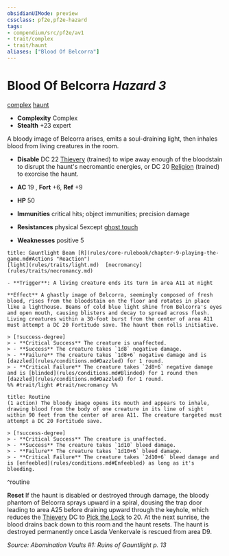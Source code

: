 ```yaml
---
obsidianUIMode: preview
cssclass: pf2e,pf2e-hazard
tags:
- compendium/src/pf2e/av1
- trait/complex
- trait/haunt
aliases: ["Blood Of Belcorra"]
---
```

# Blood Of Belcorra *Hazard 3*  
[complex](rules/traits/complex.md)  [haunt](rules/traits/haunt.md)  

- **Complexity** Complex
- **Stealth** +23 expert  

A bloody image of Belcorra arises, emits a soul-draining light, then inhales blood from living creatures in the room.

- **Disable** DC 22 [Thievery](compendium/skills.md#Thievery) (trained) to wipe away enough of the bloodstain to disrupt the haunt's necromantic energies, or DC 20 [Religion](compendium/skills.md#Religion) (trained) to exorcise the haunt.  

- **AC** 19 , **Fort** +6, **Ref** +9
- **HP** 50
- **Immunities** critical hits; object immunities; precision damage
- **Resistances** physical 5except [ghost touch](compendium/equipment/items/ghost-touch.md)
- **Weaknesses** positive 5
     
```ad-embed-ability
title: Gauntlight Beam [R](rules/core-rulebook/chapter-9-playing-the-game.md#Actions "Reaction")
[light](rules/traits/light.md)  [necromancy](rules/traits/necromancy.md)  

- **Trigger**: A living creature ends its turn in area A11 at night

**Effect** A ghastly image of Belcorra, seemingly composed of fresh blood, rises from the bloodstain on the floor and rotates in place like a lighthouse. Beams of cold blue light shine from Belcorra's eyes and open mouth, causing blisters and decay to spread across flesh. Living creatures within a 30-foot burst from the center of area A11 must attempt a DC 20 Fortitude save. The haunt then rolls initiative.

> [!success-degree] 
> - **Critical Success** The creature is unaffected.
> - **Success** The creature takes `1d8` negative damage.
> - **Failure** The creature takes `1d8+6` negative damage and is [dazzled](rules/conditions.md#Dazzled) for 1 round.
> - **Critical Failure** The creature takes `2d8+6` negative damage and is [blinded](rules/conditions.md#Blinded) for 1 round then [dazzled](rules/conditions.md#Dazzled) for 1 round.  
%% #trait/light #trait/necromancy %%
```

```ad-pf2-summary
title: Routine
(1 action) The bloody image opens its mouth and appears to inhale, drawing blood from the body of one creature in its line of sight within 90 feet from the center of area A11. The creature targeted must attempt a DC 20 Fortitude save.

> [!success-degree] 
> - **Critical Success** The creature is unaffected.
> - **Success** The creature takes `1d10` bleed damage.
> - **Failure** The creature takes `1d10+6` bleed damage.
> - **Critical Failure** The creature takes `2d10+6` bleed damage and is [enfeebled](rules/conditions.md#Enfeebled) as long as it's bleeding.
```
^routine

**Reset** If the haunt is disabled or destroyed through damage, the bloody phantom of Belcorra sprays upward in a spiral, dousing the trap door leading to area A25 before draining upward through the keyhole, which reduces the [Thievery](compendium/skills.md#Thievery) DC to [Pick the Lock](rules/actions/pick-a-lock.md) to 20. At the next sunrise, the blood drains back down to this room and the haunt resets. The haunt is destroyed permanently once Lasda Venkervale is rescued from area D9.  

*Source: Abomination Vaults #1: Ruins of Gauntlight p. 13*